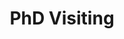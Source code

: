 ---
title: PhD Visiting
institute: "Department of Psychology and Cognitive Science, University of Trento, Italy"
institute-url: "https://r.unitn.it/en/dipsco/clian/"
duration: 2022, January - July & 2024, January - July
excerpt: Conducted visiting research under the supervision of Prof. Remo Job and Prof. Alessandro Grecucci at the Clinical and Affective Neuroscience Lab, Department of Psychology and Cognitive Science, University of Trento. Focused on narcissistic personality disorder and its neural bases, contributing to interdisciplinary work at the intersection of personality neuroscience, affective science, and clinical psychology.  
order: 2  
tags: [Neuroscience, Personality, Clinical psychology]  
---